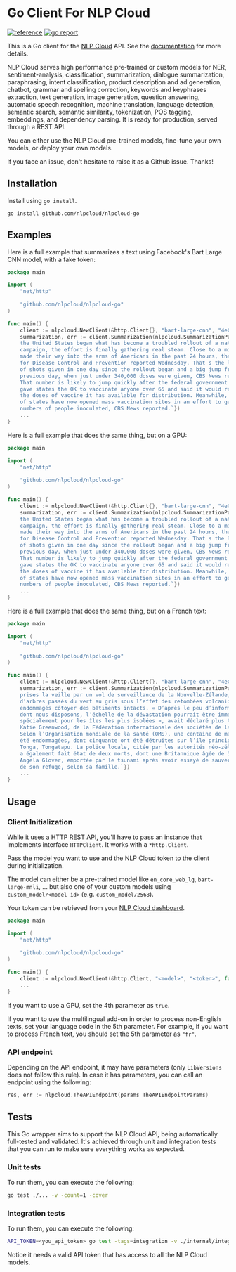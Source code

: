 # Go Client For NLP Cloud

[![reference](https://godoc.org/github.com/nlpcloud/nlpcloud-go/v5?status.svg=)](https://pkg.go.dev/github.com/nlpcloud/nlpcloud-go)
[![go report](https://goreportcard.com/badge/github.com/nlpcloud/nlpcloud-go)](https://goreportcard.com/report/github.com/nlpcloud/nlpcloud-go)

This is a Go client for the [NLP Cloud](https://nlpcloud.io) API. See the [documentation](https://docs.nlpcloud.io) for more details.

NLP Cloud serves high performance pre-trained or custom models for NER, sentiment-analysis, classification, summarization, dialogue summarization, paraphrasing, intent classification, product description and ad generation, chatbot, grammar and spelling correction, keywords and keyphrases extraction, text generation, image generation, question answering, automatic speech recognition, machine translation, language detection, semantic search, semantic similarity, tokenization, POS tagging, embeddings, and dependency parsing. It is ready for production, served through a REST API.

You can either use the NLP Cloud pre-trained models, fine-tune your own models, or deploy your own models.

If you face an issue, don't hesitate to raise it as a Github issue. Thanks!

## Installation

Install using `go install`.

```shell
go install github.com/nlpcloud/nlpcloud-go
```

## Examples

Here is a full example that summarizes a text using Facebook's Bart Large CNN model, with a fake token:

```go
package main

import (
    "net/http"
    
    "github.com/nlpcloud/nlpcloud-go"
)

func main() {
    client := nlpcloud.NewClient(&http.Client{}, "bart-large-cnn", "4eC39HqLyjWDarjtT1zdp7dc", false, "")
    summarization, err := client.Summarization(nlpcloud.SummarizationParams{Text: `One month after
    the United States began what has become a troubled rollout of a national COVID vaccination
    campaign, the effort is finally gathering real steam. Close to a million doses -- over 951,000, to be more exact -- 
    made their way into the arms of Americans in the past 24 hours, the U.S. Centers 
    for Disease Control and Prevention reported Wednesday. That s the largest number 
    of shots given in one day since the rollout began and a big jump from the 
    previous day, when just under 340,000 doses were given, CBS News reported. 
    That number is likely to jump quickly after the federal government on Tuesday 
    gave states the OK to vaccinate anyone over 65 and said it would release all 
    the doses of vaccine it has available for distribution. Meanwhile, a number 
    of states have now opened mass vaccination sites in an effort to get larger 
    numbers of people inoculated, CBS News reported.`})
    ...
}
```

Here is a full example that does the same thing, but on a GPU:

```go
package main

import (
    "net/http"
    
    "github.com/nlpcloud/nlpcloud-go"
)

func main() {
    client := nlpcloud.NewClient(&http.Client{}, "bart-large-cnn", "4eC39HqLyjWDarjtT1zdp7dc", true, "")
    summarization, err := client.Summarization(nlpcloud.SummarizationParams{Text: `One month after
    the United States began what has become a troubled rollout of a national COVID vaccination
    campaign, the effort is finally gathering real steam. Close to a million doses -- over 951,000, to be more exact -- 
    made their way into the arms of Americans in the past 24 hours, the U.S. Centers 
    for Disease Control and Prevention reported Wednesday. That s the largest number 
    of shots given in one day since the rollout began and a big jump from the 
    previous day, when just under 340,000 doses were given, CBS News reported. 
    That number is likely to jump quickly after the federal government on Tuesday 
    gave states the OK to vaccinate anyone over 65 and said it would release all 
    the doses of vaccine it has available for distribution. Meanwhile, a number 
    of states have now opened mass vaccination sites in an effort to get larger 
    numbers of people inoculated, CBS News reported.`})
    ...
}
```

Here is a full example that does the same thing, but on a French text:

```go
package main

import (
    "net/http"
    
    "github.com/nlpcloud/nlpcloud-go"
)

func main() {
    client := nlpcloud.NewClient(&http.Client{}, "bart-large-cnn", "4eC39HqLyjWDarjtT1zdp7dc", true, "fr")
    summarization, err := client.Summarization(nlpcloud.SummarizationParams{Text: `Sur des images aériennes, 
    prises la veille par un vol de surveillance de la Nouvelle-Zélande, la côte d’une île est bordée 
    d’arbres passés du vert au gris sous l’effet des retombées volcaniques. On y voit aussi des immeubles
    endommagés côtoyer des bâtiments intacts. « D’après le peu d’informations
    dont nous disposons, l’échelle de la dévastation pourrait être immense, 
    spécialement pour les îles les plus isolées », avait déclaré plus tôt 
    Katie Greenwood, de la Fédération internationale des sociétés de la Croix-Rouge.
    Selon l’Organisation mondiale de la santé (OMS), une centaine de maisons ont
    été endommagées, dont cinquante ont été détruites sur l’île principale de
    Tonga, Tongatapu. La police locale, citée par les autorités néo-zélandaises,
    a également fait état de deux morts, dont une Britannique âgée de 50 ans,
    Angela Glover, emportée par le tsunami après avoir essayé de sauver les chiens
    de son refuge, selon sa famille.`})
    ...
}
```

## Usage

### Client Initialization

While it uses a HTTP REST API, you'll have to pass an instance that implements interface `HTTPClient`.
It works with a `*http.Client`.

Pass the model you want to use and the NLP Cloud token to the client during initialization.

The model can either be a pre-trained model like `en_core_web_lg`, `bart-large-mnli`, ... but also one of your custom models using `custom_model/<model id>` (e.g. `custom_model/2568`).

Your token can be retrieved from your [NLP Cloud dashboard](https://nlpcloud.io/home/token).

```go
package main

import (
    "net/http"
    
    "github.com/nlpcloud/nlpcloud-go"
)

func main() {
    client := nlpcloud.NewClient(&http.Client, "<model>", "<token>", false, "<language>")
    ...
}
```

If you want to use a GPU, set the 4th parameter as `true`.

If you want to use the multilingual add-on in order to process non-English texts, set your language code in the 5th parameter. For example, if you want to process French text, you should set the 5th parameter as `"fr"`.

### API endpoint

Depending on the API endpoint, it may have parameters (only `LibVersions` does not follow this rule).
In case it has parameters, you can call an endpoint using the following:

```go
res, err := nlpcloud.TheAPIEndpoint(params TheAPIEndpointParams)
```

## Tests

This Go wrapper aims to support the NLP Cloud API, being automatically full-tested and validated.
It's achieved through unit and integration tests that you can run to make sure everything works as expected.

### Unit tests

To run them, you can execute the following:

```bash
go test ./... -v -count=1 -cover
```

### Integration tests

To run them, you can execute the following:

```bash
API_TOKEN=<you_api_token> go test -tags=integration -v ./internal/integration/...
```

Notice it needs a valid API token that has access to all the NLP Cloud models.
